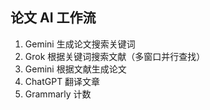 ## 论文 AI 工作流
1. Gemini 生成论文搜索关键词
2. Grok 根据关键词搜索文献（多窗口并行查找）
3. Gemini 根据文献生成论文
4. ChatGPT 翻译文章
5. Grammarly 计数 